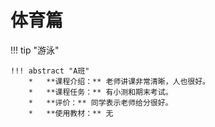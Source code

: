 # 体育篇

!!! tip "游泳"

    !!! abstract "A班"
        *   **课程介绍：** 老师讲课非常清晰，人也很好。
        *   **课程任务：** 有小测和期末考试。
        *   **评价：** 同学表示老师给分很好。
        *   **使用教材：** 无
